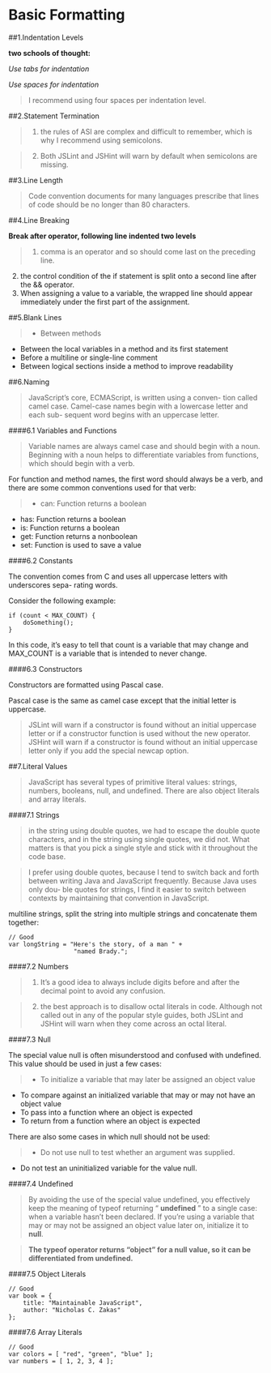 
Basic Formatting
==================

##1.Indentation Levels

**two schools of thought:**

_Use tabs for indentation_

_Use spaces for indentation_

>I recommend using four spaces per indentation level. 

##2.Statement Termination

>1. the rules of ASI are complex and difficult to remember, which is why I recommend using semicolons. 

>2. Both JSLint and JSHint will warn by default when semicolons are missing.

##3.Line Length

>Code convention documents for many languages prescribe that lines of code should be no longer than 80 characters. 

##4.Line Breaking

**Break after operator, following line indented two levels**

>1. comma is an operator and so should come last on the preceding line.
2. the control condition of the if statement is split onto a second line after the && operator. 
3. When assigning a value to a variable, the wrapped line should appear immediately under the first part of the assignment. 

##5.Blank Lines

>* Between methods* Between the local variables in a method and its first statement* Before a multiline or single-line comment* Between logical sections inside a method to improve readability

##6.Naming

>JavaScript’s core, ECMAScript, is written using a conven- tion called camel case. Camel-case names begin with a lowercase letter and each sub- sequent word begins with an uppercase letter.

####6.1 Variables and Functions

>Variable names are always camel case and should begin with a noun. Beginning with a noun helps to differentiate variables from functions, which should begin with a verb.

For function and method names, the first word should always be a verb, and there are some common conventions used for that verb:
>* can: Function returns a boolean 
* has: Function returns a boolean* is: Function returns a boolean
* get: Function returns a nonboolean 
* set: Function is used to save a value

####6.2 Constants

The convention comes from C and uses all uppercase letters with underscores sepa- rating words.

Consider the following example:
	if (count < MAX_COUNT) { 		doSomething();	}
	In this code, it’s easy to tell that count is a variable that may change and MAX_COUNT is a variable that is intended to never change. 
####6.3 Constructors
Constructors are formatted using Pascal case.
Pascal case is the same as camel case except that the initial letter is uppercase. 
>JSLint will warn if a constructor is found without an initial uppercase letter or if a constructor function is used without the new operator. JSHint will warn if a constructor is found without an initial uppercase letter only if you add the special newcap option.##7.Literal Values
>JavaScript has several types of primitive literal values: strings, numbers, booleans, null, and undefined. There are also object literals and array literals.

####7.1 Strings

>in the string using double quotes, we had to escape the double quote characters, and in the string using single quotes, we did not. What matters is that you pick a single style and stick with it throughout the code base.
>I prefer using double quotes, because I tend to switch back and forth between writing Java and JavaScript frequently. Because Java uses only dou- ble quotes for strings, I find it easier to switch between contexts by maintaining that convention in JavaScript. 

multiline strings, split the string into multiple strings and concatenate them together:
	// Good	var longString = "Here's the story, of a man " +					  "named Brady.";
####7.2 Numbers
>1. It’s a good idea to always include digits before and after the decimal point to avoid any confusion.
>2. the best approach is to disallow octal literals in code. Although not called out in any of the popular style guides, both JSLint and JSHint will warn when they come across an octal literal. 
####7.3 Null
The special value null is often misunderstood and confused with undefined. This value should be used in just a few cases:>* To initialize a variable that may later be assigned an object value* To compare against an initialized variable that may or may not have an object value* To pass into a function where an object is expected* To return from a function where an object is expected
There are also some cases in which null should not be used:>* Do not use null to test whether an argument was supplied.* Do not test an uninitialized variable for the value null.
####7.4 Undefined
>By avoiding the use of the special value undefined, you effectively keep the meaning of typeof returning “ __undefined__ ” to a single case: when a variable hasn’t been declared. If you’re using a variable that may or may not be assigned an object value later on, initialize it to __null__.
>__The typeof operator returns “object” for a null value, so it can be differentiated from undefined.__
####7.5 Object Literals
	// Good	var book = {		title: "Maintainable JavaScript",		author: "Nicholas C. Zakas" 
	};####7.6 Array Literals
	// Good	var colors = [ "red", "green", "blue" ]; 	var numbers = [ 1, 2, 3, 4 ];					  